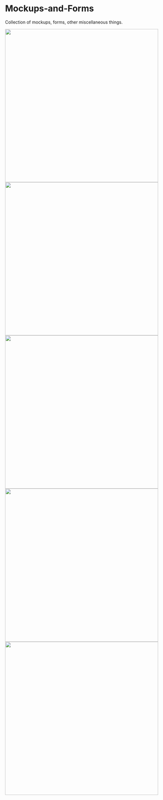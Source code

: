 # Mockups-and-Forms
Collection of mockups, forms, other miscellaneous things.

<img src="https://user-images.githubusercontent.com/25889133/52104368-2e666100-259f-11e9-807e-db791c2d6d8a.png" width="500" align="center"/>
<img src="https://user-images.githubusercontent.com/25889133/52104369-2efef780-259f-11e9-9338-15d770404901.png" width="500" align="center"/>
<img src="https://user-images.githubusercontent.com/25889133/52104371-30302480-259f-11e9-9706-8c05e02a39c0.png" width="500" align="center"/>
<img src="https://user-images.githubusercontent.com/25889133/52104373-31615180-259f-11e9-9bc2-d15c7bfffb49.png" width="500" align="center"/>
<img src="https://user-images.githubusercontent.com/25889133/53144906-f7a6b980-3552-11e9-9641-82f4de3eab6c.png" width="500" align="center"/>
